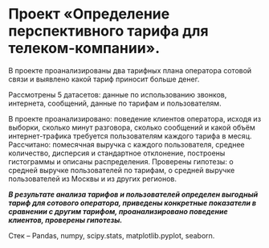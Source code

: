 # Проект «Определение перспективного тарифа для телеком-компании». 

В проекте проанализированы два тарифных плана оператора сотовой связи и выявлено какой тариф приносит больше денег.

Рассмотрены 5 датасетов: данные по использованию звонков, интернета, сообщений, данные по тарифам и пользователям.

В проекте проанализировано: поведение клиентов оператора, исходя из выборки, сколько минут разговора, сколько сообщений и какой объём интернет-трафика требуется пользователям каждого тарифа в месяц. Рассчитано: помесячная выручка с каждого пользователя, среднее количество, дисперсия и стандартное отклонение, построены гистограммы и описаны распределения.
Проверены гипотезы: о средней выручке пользователей по тарифам,  о средней выручке пользователей из Москвы и из других регионов.

***В результате анализа тарифов и пользователей определен выгодный тариф для сотового оператора, приведены конкретные показатели в сравнении с другим тарифом, проанализировано поведение клиентов, проверены гипотезы.***

Стек – Pandas, numpy, scipy.stats, matplotlib.pyplot, seaborn.


